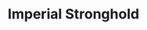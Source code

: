 ---
mission_id: strong
editorsChoice:
title: "Imperial Stronghold"
authors: 
    - "Oliver Thistlethwaite"
date:
filename: "strong.zip"
description: "A renegade admiral is massing a fleet in the far reaches of the Galorndon Cluster. Intelligence has discovered he is hiring freighters to haul supplies to his fleet. One of these freighters,the Neosho, is currently docked at Triton Starport, high above the planet Yelsain. Your objective is to locate the Neosho and place a tracking device in its engine room so that the location of the fleet can be known."
cover:
levelReplaced:	SECBASE
difficulty: yes
bm:	yes
fme: no
wax: yes
three_do: no
voc: yes
gmd: no
vue: yes
lfd: yes
base: "New level from scratch" 
editors: "WDFUSE 2.00"

---